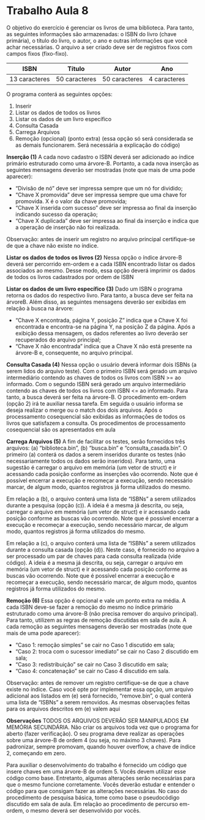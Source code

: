 # Trabalho Aula 8

O objetivo do exercício é gerenciar os livros de uma biblioteca. Para tanto, as seguintes informações são
armazenadas: o ISBN do livro (chave primária), o título do livro, o autor, o ano e outras informações que
você achar necessárias. O arquivo a ser criado deve ser de registros fixos com campos fixos (fixo-fixo).

| ISBN | Título | Autor | Ano |
| ---- | ------ | ----- | --- |
| 13 caracteres | 50 caracteres | 50 caracteres | 4 caracteres |

O programa conterá as seguintes opções:
1. Inserir
2. Listar os dados de todos os livros
3. Listar os dados de um livro específico
4. Consulta Casada
5. Carrega Arquivos
6. Remoção (opcional) (ponto extra) (essa opção só será considerada se as demais funcionarem. Será
necessária a explicação do código)


__Inserção (1)__
A cada novo cadastro o ISBN deverá ser adicionado ao índice primário estruturado como uma árvore-B.
Portanto, a cada nova inserção as seguintes mensagens deverão ser mostradas (note que mais de uma pode
aparecer):
* “Divisão de nó” deve ser impressa sempre que um nó for dividido;
* “Chave X promovida” deve ser impressa sempre que uma chave for promovida. X é o valor da chave
promovida;
* “Chave X inserida com sucesso” deve ser impressa ao final da inserção indicando sucesso da
operação;
* “Chave X duplicada” deve ser impressa ao final da inserção e indica que a operação de inserção não
foi realizada.

Observação: antes de inserir um registro no arquivo principal certifique-se de que a chave não existe no
índice.


__Listar os dados de todos os livros (2)__
Nessa opção o índice árvore-B deverá ser percorrido em-ordem e a cada ISBN encontrado listar os dados
associados ao mesmo. Desse modo, essa opção deverá imprimir os dados de todos os livros cadastrados por
ordem de ISBN


__Listar os dados de um livro específico (3)__
Dado um ISBN o programa retorna os dados do respectivo livro. Para tanto, a busca deve ser feita na árvoreB.
Além disso, as seguintes mensagens deverão ser exibidas em relação à busca na árvore:
* “Chave X encontrada, página Y, posição Z” indica que a Chave X foi encontrada e encontra-se na
página Y, na posição Z da página. Após a exibição dessa mensagem, os dados referentes ao livro
deverão ser recuperados do arquivo principal;
* “Chave X não encontrada” indica que a Chave X não está presente na árvore-B e, consequente, no
arquivo principal.


__Consulta Casada (4)__
Nessa opção o usuário deverá informar dois ISBNs (a serem lidos do arquivo teste). Com o primeiro ISBN
será gerado um arquivo intermediário contendo as chaves de todos os livros com ISBN >= ao informado.
Com o segundo ISBN será gerado um arquivo intermediário contendo as chaves de todos os livros com
ISBN <= ao informado. Para tanto, a busca deverá ser feita na árvore-B. O procedimento em-ordem (opção 2)
irá te auxiliar nessa tarefa. Em seguida o usuário informa se deseja realizar o merge ou o match dos dois
arquivos. Após o processamento cosequencial são exibidas as informações de todos os livros que satisfazem
a consulta. Os procedimentos de processamento cosequencial são os apresentados em aula


__Carrega Arquivos (5)__
A fim de facilitar os testes, serão fornecidos três arquivos: (a) “biblioteca.bin”, (b) “busca.bin” e
“consulta_casada.bin”. O primeiro (a) conterá os dados a serem inseridos durante os testes (não
necessariamente todos os dados serão inseridos). Para tanto, uma sugestão é carregar o arquivo em memória
(um vetor de struct) e ir acessando cada posição conforme as inserções vão ocorrendo. Note que é possível
encerrar a execução e recomeçar a execução, sendo necessário marcar, de algum modo, quantos registros já
forma utilizados do mesmo.

Em relação a (b), o arquivo conterá uma lista de “ISBNs” a serem utilizados durante a pesquisa (opção (c)).
A ideia é a mesma já descrita, ou seja, carregar o arquivo em memória (um vetor de struct) e ir acessando
cada posição conforme as buscas vão ocorrendo. Note que é possível encerrar a execução e recomeçar a
execução, sendo necessário marcar, de algum modo, quantos registros já forma utilizados do mesmo.

Em relação a (c), o arquivo conterá uma lista de “ISBNs” a serem utilizados durante a consulta
casada (opção (d)). Neste caso, é fornecido no arquivo a ser processado um par de chaves para cada
consulta realizada (vide código). A ideia é a mesma já descrita, ou seja, carregar o arquivo em
memória (um vetor de struct) e ir acessando cada posição conforme as buscas vão ocorrendo. Note
que é possível encerrar a execução e recomeçar a execução, sendo necessário marcar, de algum modo,
quantos registros já forma utilizados do mesmo.


__Remoção (6)__
Essa opção é opcional e vale um ponto extra na média. A cada ISBN deve-se fazer a remoção do mesmo no
índice primário estruturado como uma árvore-B (não precisa remover do arquivo principal). Para tanto,
utilizem as regras de remoção discutidas em sala de aula. A cada remoção as seguintes mensagens deverão
ser mostradas (note que mais de uma pode aparecer):
* “Caso 1: remoção simples” se cair no Caso 1 discutido em sala;
* “Caso 2: troca com o sucessor imediato” se cair no Caso 2 discutido em sala;
* “Caso 3: redistribuição” se cair no Caso 3 discutido em sala;
* “Caso 4: concatenação” se cair no Caso 4 discutido em sala.

Observação: antes de remover um registro certifique-se de que a chave existe no índice. Caso você opte por
implementar essa opção, um arquivo adicional aos listados em (e) será fornecido, “remove.bin”, o qual
conterá uma lista de “ISBNs” a serem removidos. As mesmas observações feitas para os arquivos descritos
em (e) valem aqui


__Observações__
TODOS OS ARQUIVOS DEVERÃO SER MANIPULADOS EM MEMÓRIA SECUNDÁRIA.
Não criar os arquivos toda vez que o programa for aberto (fazer verificação). O seu programa deve realizar
as operações sobre uma árvore-B de ordem 4 (ou seja, no máximo 3 chaves). Para padronizar, sempre
promovam, quando houver overflow, a chave de índice 2, começando em zero.

Para auxiliar o desenvolvimento do trabalho é fornecido um código que insere chaves em uma árvore-B de
ordem 5. Vocês devem utilizar esse código como base. Entretanto, algumas alterações serão necessárias para
que o mesmo funcione corretamente. Vocês deverão estudar e entender o código para que consigam fazer as
alterações necessárias. No caso do procedimento de pesquisa básica, tome como base o pseudocódigo
discutido em sala de aula. Em relação ao procedimento de percurso em-ordem, o mesmo deverá ser
desenvolvido por vocês.

